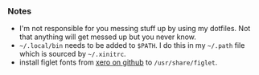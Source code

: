 ### Notes
- I'm not responsible for you messing stuff up by using my dotfiles. Not that anything will get messed up but you never know.
- `~/.local/bin` needs to be added to `$PATH`. I do this in my `~/.path` file which is sourced by `~/.xinitrc`.
- install figlet fonts from [xero on github](https://github.com/xero/figlet-fonts) to `/usr/share/figlet`.
